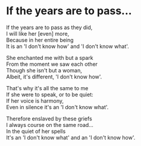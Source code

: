 # If the years are to pass...

If the years are to pass as they did,\
I will like her [even] more,\
Because in her entire being\
It is an 'I don't know how' and 'I don't know what'.

She enchanted me with but a spark\
From the moment we saw each other\
Though she isn't but a woman,\
Albeit, it's different, 'I don't know how'.

That's why it's all the same to me\
If she were to speak, or to be quiet:\
If her voice is harmony,\
Even in silence it's an 'I don't know what'.

Therefore enslaved by these griefs\
I always course on the same road...\
In the quiet of her spells\
It's an 'I don't know what' and an 'I don't know how'.

